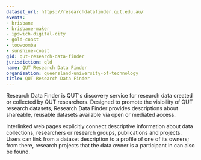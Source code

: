 ```yaml
---
dataset_url: https://researchdatafinder.qut.edu.au/
events:
- brisbane
- brisbane-maker
- ipswich-digital-city
- gold-coast
- toowoomba
- sunshine-coast
gid: qut-research-data-finder
jurisdiction: qld
name: QUT Research Data Finder
organisation: queensland-university-of-technology
title: QUT Research Data Finder
---
```


Research Data Finder is QUT's discovery service for research data created or collected by QUT researchers. Designed to promote the visibility of QUT research datasets, Research Data Finder provides descriptions about shareable, reusable datasets available via open or mediated access.

Interlinked web pages explicitly connect descriptive information about data collections, researchers or research groups, publications and projects. Users can link from a dataset description to a profile of one of its owners; from there, research projects that the data owner is a participant in can also be found.